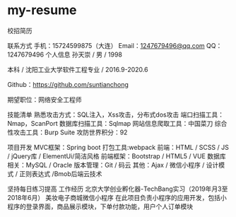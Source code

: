 # my-resume
校招简历

联系方式
手机：15724599875（大连）
Email：1247679496@qq.com
QQ：1247679496
个人信息
孙天崇 / 男 / 1998

本科 / 沈阳工业大学软件工程专业 / 2016.9-2020.6

Github：https://github.com/suntianchong

期望职位：网络安全工程师

技能清单
熟悉攻击方式：SQL注入，Xss攻击，分布式dos攻击
端口扫描工具：Nmap，ScanPort
数据库扫描工具：Sqlmap
网站信息爬取工具：中国菜刀
综合性攻击工具：Burp Suite 
攻防世界积分：92

项目开发
MVC框架：Spring boot
打包工具:webpack
前端：HTML / SCSS / JS / jQuery库 / ElementUi/简洁风格
前端框架：Bootstrap / HTML5 / VUE
数据库相关：MySQL / Oracle
版本管理：Git / 码云
其他：Ajax / 微信小程序 / 设计模式 / 正则表达式 /Bmob后端云技术

坚持每日练习提高
工作经历
北京大学创业孵化器-TechBang实习（2019年月3至2018年6月）
美妆电子商城微信小程序
在此项目负责小程序的应用开发，包括小程序的登录界面，商品展示模块，下单付款功能，用户个人订单模块

